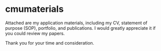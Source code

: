 # cmumaterials
Attached are my application materials, including my CV, statement of purpose (SOP), portfolio, and publications. I would greatly appreciate it if you could review my papers.

Thank you for your time and consideration.
